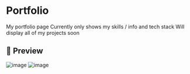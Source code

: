# Portfolio
My portfolio page
Currently only shows my skills / info and tech stack
Will display all of my projects soon

## 📸 Preview
![image](https://github.com/emppu-dev/portfolio/assets/83163481/2b024233-c22f-45ac-bff1-683851653e59)
![image](https://github.com/emppu-dev/portfolio/assets/83163481/67c7f518-81b2-42a9-b8c3-f56ebdfc8e3a)
